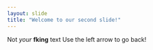 ```yaml
---
layout: slide
title: "Welcome to our second slide!"
---
```

Not *your* **fking** text
Use the left arrow to go back!
